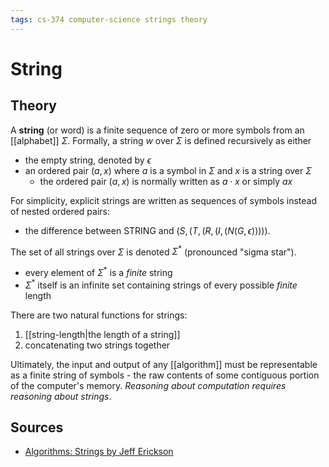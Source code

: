 ```yaml
---
tags: cs-374 computer-science strings theory
---
```


# String

## Theory

A **string** (or word) is a finite sequence of zero or more symbols from an [[alphabet]] $\Sigma$. Formally, a string $w$ over $\Sigma$ is defined recursively as either

- the empty string, denoted by $\epsilon$
- an ordered pair $(a,x)$ where $a$ is a symbol in $\Sigma$ and $x$ is a string over $\Sigma$
  - the ordered pair $(a,x)$ is normally written as $a \cdot x$ or simply $ax$

For simplicity, explicit strings are written as sequences of symbols instead of nested ordered pairs:

- the difference between $\text{STRING}$ and $(S,(T,(R,(I,(N(G,\epsilon)))))$.

The set of all strings over $\Sigma$ is denoted $\Sigma^*$ (pronounced "sigma star").

- every element of $\Sigma^*$ is a _finite_ string
- $\Sigma^*$ itself is an infinite set containing strings of every possible _finite_ length

There are two natural functions for strings:

1. [[string-length|the length of a string]]
2. concatenating two strings together

Ultimately, the input and output of any [[algorithm]] must be representable as a finite string of symbols - the raw contents of some contiguous portion of the computer's memory. _Reasoning about computation requires reasoning about strings_.

## Sources

- [Algorithms: Strings by Jeff Erickson](https://courses.engr.illinois.edu/cs374/fa2021/A/notes/models/01-strings.pdf)
